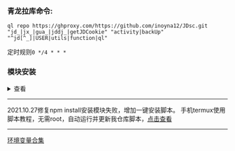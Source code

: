 ### 青龙拉库命令:

`ql repo https://ghproxy.com/https://github.com/inoyna12/JDsc.git "jd_|jx_|gua_|jddj_|getJDCookie" "activity|backUp" "^jd[^_]|USER|utils|function|ql"`

定时规则`0 */4 * * *`

### 模块安装
<details>
<summary>查看</summary>
一、青龙运行python脚本缺少requests模块，请按以下方式安装：

1、进入青龙容器：
   
docker exec -it qinglong /bin/sh

2、安装requests模块

pip3 install requests

3、安装完成，退出容器
   
exit

二、青龙安装nodejs模块方法：

1、进入青龙容器：
   
docker exec -it qinglong /bin/sh
   
2、进入/ql/scripts目录
   
cd scripts
 
4、安装png-js模块
  
npm install -g png-js

安装jsdom模块

npm install -g jsdom

   
5、安装完成，退出容器
   
exit
</details>

___
2021.10.27修复npm install安装模块失败，增加一键安装脚本。
手机termux使用脚本教程，无需root，自动运行并更新我仓库脚本，[点击查看](/backUp/Termux.md)

___

[环境变量合集](/backUp/githubAction.md)
